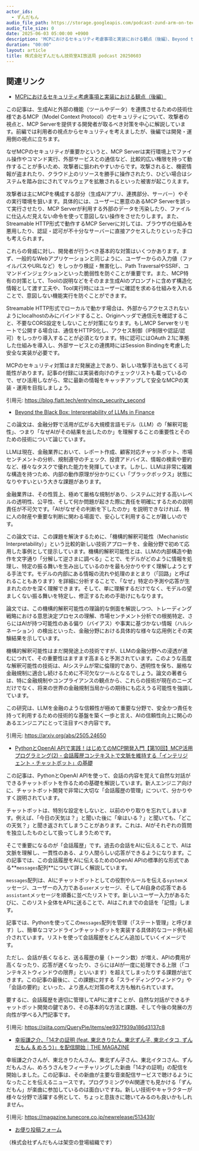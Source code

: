 ```yaml
---
actor_ids:
  - ずんだもん
audio_file_path: https://storage.googleapis.com/podcast-zund-arm-on-tech/audio/株式会社ずんだもん技術室AI放送局_podcast_20250603.mp3
audio_file_size: 0
date: 2025-06-03 05:00:00 +0900
description: 'MCPにおけるセキュリティ考慮事項と実装における観点（後編）、Beyond the Black Box: Interpretability of LLMs in Finance、PythonとOpenAI APIで実践！はじめてのMCP開発入門【第10回】MCP活用プログラミング(2) - 会話履歴コンテキストで文脈を維持する「インテリジェント・チャットボット」の基礎、幸坂謙之介、「14才の証明 (feat. 東北きりたん, 東北ずん子, 東北イタコ, ずんだもん &amp; めろう)」を配信開始｜THE MAGAZINE'
duration: "00:00"
layout: article
title: 株式会社ずんだもん技術室AI放送局 podcast 20250603
---
```


## 関連リンク


- [MCPにおけるセキュリティ考慮事項と実装における観点（後編）](https://blog.flatt.tech/entry/mcp_security_second)  


この記事は、生成AIと外部の機能（ツールやデータ）を連携させるための技術仕様であるMCP（Model Context Protocol）のセキュリティについて、攻撃者の視点と、MCP Serverを提供する開発者が取るべき対策を中心に解説しています。前編では利用者の視点からセキュリティを考えましたが、後編では開発・運用側の視点に立ちます。

なぜMCPのセキュリティが重要かというと、MCP Serverは実行環境上でファイル操作やコマンド実行、外部サービスとの通信など、比較的広い権限を持って動作することが多いため、攻撃者に狙われやすいからです。攻撃されると、機密情報が盗まれたり、クラウド上のリソースを勝手に操作されたり、ひどい場合はシステムを踏み台にされてマルウェアを拡散されるといった被害が起こりえます。

攻撃者は主にMCPを構成する部分（生成AIアプリ、連携部分、サーバー）やその実行環境を狙います。具体的には、ユーザーに悪意のあるMCP Serverを誤って実行させたり、MCP Serverが利用する外部のデータを汚染したり、ファイルに仕込んだ見えない命令を使って意図しない操作をさせたりします。また、Streamable HTTP形式で動作するMCP Serverに対しては、ブラウザの仕組みを悪用したり、認証・認可が不十分なサーバーに直接アクセスしたりといった手口も考えられます。

これらの脅威に対し、開発者が行うべき基本的な対策はいくつかあります。まず、一般的なWebアプリケーションと同じように、ユーザーからの入力値（ファイルパスやURLなど）をしっかり検証・無害化し、Path TraversalやSSRF、コマンドインジェクションといった脆弱性を防ぐことが重要です。また、MCP特有の対策として、Toolの説明などをそのまま生成AIのプロンプトに含めず構造化情報として渡す工夫や、Tool実行時にはユーザーに確認を求める仕組みを入れることで、意図しない機能実行を防ぐことができます。

Streamable HTTP形式でローカルで動かす場合は、外部からアクセスされないようにlocalhostのみにバインドすること、Originヘッダで通信元を確認すること、不要なCORS設定をしないことが対策になります。もしMCP Serverをリモートで公開する場合は、通信をHTTPS化し、アクセス制御（IP制限や認証/認可）をしっかり導入することが必須となります。特に認可にはOAuth 2.1に準拠した仕組みを導入し、外部サービスとの連携時にはSession Bindingを考慮した安全な実装が必要です。

MCPのセキュリティ対策はまだ発展途上であり、新しい攻撃手法も出てくる可能性があります。記事の付録には実装者向けのチェックリストも載っているので、ぜひ活用しながら、常に最新の情報をキャッチアップして安全なMCPの実装・運用を目指しましょう。

引用元: https://blog.flatt.tech/entry/mcp_security_second


- [Beyond the Black Box: Interpretability of LLMs in Finance](https://arxiv.org/abs/2505.24650)  


この論文は、金融分野で活用が広がる大規模言語モデル（LLM）の「解釈可能性」、つまり「なぜAIがその結果を出したのか」を理解することの重要性とそのための技術について論じています。

LLMは現在、金融業界において、レポート作成、顧客対応チャットボット、市場センチメントの分析、規制遵守のチェック、投資アドバイス、情報の検索や要約など、様々なタスクで優れた能力を発揮しています。しかし、LLMは非常に複雑な構造を持つため、内部の動作原理が分かりにくい「ブラックボックス」状態になりやすいという大きな課題があります。

金融業界は、その性質上、極めて厳格な規制があり、システムに対する高いレベルの透明性、公平性、そして何か問題が起きた際に責任を明確にするための説明責任が不可欠です。「AIがなぜその判断を下したのか」を説明できなければ、特に人の財産や重要な判断に関わる場面で、安心して利用することが難しいのです。

この論文では、この課題を解決するために、「機構的解釈可能性（Mechanistic Interpretability）」という比較的新しい技術アプローチを、金融分野で初めて応用した事例として提示しています。機構的解釈可能性とは、LLMの内部構造や動作を文字通り「分解して逆さまに調べる」ことで、モデルがどのように情報を処理し、特定の振る舞いを生み出しているのかを最も分かりやすく理解しようとする手法です。モデルの内部にある情報の流れや処理のまとまり（「回路」と呼ばれることもあります）を詳細に分析することで、「なぜ」特定の予測や応答が生まれたのかを深く理解できます。そして、単に理解するだけでなく、モデルの望ましくない振る舞いを特定し、修正するための手助けにもなります。

論文では、この機構的解釈可能性の理論的な側面を解説しつつ、トレーディング戦略における意思決定プロセスの理解、市場センチメント分析での根拠特定、さらにはAIが持つ可能性のある偏り（バイアス）や事実に基づかない情報（ハルシネーション）の検出といった、金融分野における具体的な様々な応用例とその実験結果を示しています。

機構的解釈可能性はまだ開発途上の技術ですが、LLMの金融分野への浸透が進むにつれて、その重要性はますます高まると予測されています。このような高度な解釈可能性の技術は、AIシステムが常に倫理的であり、透明性を保ち、厳格な金融規制に適合し続けるために不可欠なツールとなるでしょう。論文の著者らは、特に金融規制やコンプライアンスの観点から、これらの技術が現在のニーズだけでなく、将来の世界の金融規制当局からの期待にも応えうる可能性を強調しています。

この研究は、LLMを金融のような信頼性が極めて重要な分野で、安全かつ責任を持って利用するための技術的な基盤を築く一歩と言え、AIの信頼性向上に関心のあるエンジニアにとって注目すべき内容です。

引用元: https://arxiv.org/abs/2505.24650


- [PythonとOpenAI APIで実践！はじめてのMCP開発入門【第10回】MCP活用プログラミング(2) - 会話履歴コンテキストで文脈を維持する「インテリジェント・チャットボット」の基礎](https://qiita.com/QueryPie/items/ee937f939a186d3137c8)  


この記事は、PythonとOpenAI APIを使って、会話の内容を覚えて自然な対話ができるチャットボットを作るための基礎を解説しています。新人エンジニア向けに、チャットボット開発で非常に大切な「会話履歴の管理」について、分かりやすく説明されています。

チャットボットは、特別な設定をしないと、以前のやり取りを忘れてしまいます。例えば、「今日の天気は？」と聞いた後に「傘はいる？」と聞いても、「どこの天気？」と聞き返されてしまうことがあります。これは、AIがそれぞれの質問を独立したものとして扱ってしまうためです。

そこで重要になるのが「会話履歴」です。過去の会話をAIに伝えることで、AIは文脈を理解し、一貫性のある、より人間らしい応答ができるようになります。この記事では、この会話履歴をAIに伝えるためのOpenAI APIの標準的な形式である**`messages`配列**について詳しく解説しています。

`messages`配列は、AIにチャットボットとしての役割やルールを伝える`system`メッセージ、ユーザーの入力である`user`メッセージ、そしてAI自身の応答である`assistant`メッセージを順番に並べたリストです。新しいユーザー入力があるたびに、このリスト全体をAPIに送ることで、AIはこれまでの会話を「記憶」します。

記事では、Pythonを使ってこの`messages`配列を管理（「ステート管理」と呼びます）し、簡単なコマンドラインチャットボットを実装する具体的なコード例も紹介されています。リストを使って会話履歴をどんどん追加していくイメージです。

ただし、会話が長くなると、送る履歴の量（トークン数）が増え、APIの費用が高くなったり、応答が遅くなったり、さらにはAIが一度に処理できる上限（「コンテキストウィンドウの限界」といいます）を超えてしまったりする課題が出てきます。この記事の最後に、この課題に対する「スライディングウィンドウ」や「会話の要約」といった、より進んだ対策の考え方も触れられています。

要するに、会話履歴を適切に管理してAPIに渡すことが、自然な対話ができるチャットボット開発の鍵であり、その基本的な方法と課題、そして今後の発展の方向性が学べる入門記事です。

引用元: https://qiita.com/QueryPie/items/ee937f939a186d3137c8


- [幸坂謙之介、「14才の証明 (feat. 東北きりたん, 東北ずん子, 東北イタコ, ずんだもん & めろう)」を配信開始｜THE MAGAZINE](https://magazine.tunecore.co.jp/newrelease/513439/)  


幸坂謙之介さんが、東北きりたんさん、東北ずん子さん、東北イタコさん、ずんだもんさん、めろうさんをフィーチャリングした新曲「14才の証明」の配信を開始しました。この記事は、その新曲が主要な音楽配信サービスで聴けるようになったことを伝えるニュースです。プログラミングやAI関連でも見かける「ずんだもん」が楽曲に参加しているのは面白いですね。新しい技術やキャラクターが様々な分野で活躍する例として、ちょっと息抜きに聴いてみるのも良いかもしれません。

引用元: https://magazine.tunecore.co.jp/newrelease/513439/



- [お便り投稿フォーム](https://forms.gle/ffg4JTfqdiqK62qf9)

（株式会社ずんだもんは架空の登場組織です）
